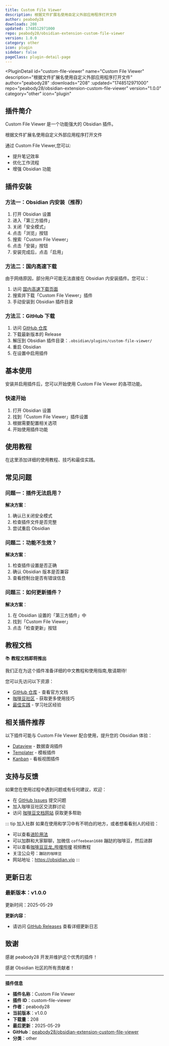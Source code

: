 ```yaml
---
title: Custom File Viewer
description: 根据文件扩展名使用自定义外部应用程序打开文件
author: peabody28
downloads: 208
updated: 1748512971000
repo: peabody28/obsidian-extension-custom-file-viewer
version: 1.0.0
category: other
icon: plugin
sidebar: false
pageClass: plugin-detail-page
---
```


<PluginDetail
  id="custom-file-viewer"
  name="Custom File Viewer"
  description="根据文件扩展名使用自定义外部应用程序打开文件"
  author="peabody28"
  :downloads="208"
  :updated="1748512971000"
  repo="peabody28/obsidian-extension-custom-file-viewer"
  version="1.0.0"
  category="other"
  icon="plugin"
>

<!-- AUTO_GENERATED_START -->
## 插件简介

Custom File Viewer 是一个功能强大的 Obsidian 插件。

根据文件扩展名使用自定义外部应用程序打开文件

通过 Custom File Viewer,您可以:

- 提升笔记效率
- 优化工作流程
- 增强 Obsidian 功能

<!-- AUTO_GENERATED_END -->

<!-- AUTO_GENERATED_START -->
## 插件安装

### 方法一：Obsidian 内安装（推荐）

1. 打开 Obsidian 设置
2. 进入「第三方插件」
3. 关闭「安全模式」
4. 点击「浏览」按钮
5. 搜索「Custom File Viewer」
6. 点击「安装」按钮
7. 安装完成后，点击「启用」

### 方法二：国内高速下载

由于网络原因，部分用户可能无法直接在 Obsidian 内安装插件。您可以：

1. 访问 [国内高速下载页面](/zh/documentation/obsidian-plugins-download.html)
2. 搜索并下载「Custom File Viewer」插件
3. 手动安装到 Obsidian 插件目录

### 方法三：GitHub 下载

1. 访问 [GitHub 仓库](https://github.com/peabody28/obsidian-extension-custom-file-viewer)
2. 下载最新版本的 Release
3. 解压到 Obsidian 插件目录：`.obsidian/plugins/custom-file-viewer/`
4. 重启 Obsidian
5. 在设置中启用插件

## 基本使用

安装并启用插件后，您可以开始使用 Custom File Viewer 的各项功能。

### 快速开始

1. 打开 Obsidian 设置
2. 找到「Custom File Viewer」插件设置
3. 根据需要配置相关选项
4. 开始使用插件功能

<!-- AUTO_GENERATED_END -->

<!-- CUSTOM_CONTENT_START:tutorial -->
## 使用教程

在这里添加详细的使用教程、技巧和最佳实践。

<!-- CUSTOM_CONTENT_END:tutorial -->

<!-- SHARED_CONTENT_START -->
## 常见问题

### 问题一：插件无法启用？

**解决方案**：
1. 确认已关闭安全模式
2. 检查插件文件是否完整
3. 尝试重启 Obsidian

### 问题二：功能不生效？

**解决方案**：
1. 检查插件设置是否正确
2. 确认 Obsidian 版本是否兼容
3. 查看控制台是否有错误信息

### 问题三：如何更新插件？

**解决方案**：
1. 在 Obsidian 设置的「第三方插件」中
2. 找到「Custom File Viewer」
3. 点击「检查更新」按钮

## 教程文档

📚 **教程文档即将推出**

我们正在为这个插件准备详细的中文教程和使用指南,敬请期待!

您可以先访问以下资源：
- [GitHub 仓库](https://github.com/peabody28/obsidian-extension-custom-file-viewer) - 查看官方文档
- [咖啡豆社区](/zh/bases/) - 获取更多使用技巧
- [最佳实践](/zh/best-practices/) - 学习社区经验

## 相关插件推荐

以下插件可能与 Custom File Viewer 配合使用，提升您的 Obsidian 体验：

- [Dataview](/zh/plugins/dataview.html) - 数据查询插件
- [Templater](/zh/plugins/templater-obsidian.html) - 模板插件
- [Kanban](/zh/plugins/obsidian-kanban.html) - 看板视图插件

## 支持与反馈

如果您在使用过程中遇到问题或有任何建议，欢迎：

- 在 [GitHub Issues](https://github.com/peabody28/obsidian-extension-custom-file-viewer/issues) 提交问题
- 加入咖啡豆社区交流群讨论
- 访问 [咖啡豆文档网站](https://obsidian.vip) 获取更多帮助

::: tip 加入社群
如果在使用和学习中有不明白的地方，或者想看看别人的经验：
- 可以查看[进阶用法](/zh/advanced)
- 可以加群和大家聊聊，加微信 `coffeebean1688` 蹦跶的咖啡豆，然后进群
- 可以查看[咖啡豆豆龙_哔哩哔哩](https://space.bilibili.com/618777356) 视频教程
- 关注公众号：`蹦跶的咖啡豆`
- 网站地址：https://obsidian.vip
:::
<!-- SHARED_CONTENT_END -->

<!-- AUTO_GENERATED_START -->
## 更新日志

### 最新版本：v1.0.0

更新时间：2025-05-29

**更新内容**：
- 请访问 [GitHub Releases](https://github.com/peabody28/obsidian-extension-custom-file-viewer/releases) 查看详细更新日志

## 致谢

感谢 peabody28 开发并维护这个优秀的插件！

感谢 Obsidian 社区的所有贡献者！

---

**插件信息**
- **插件名称**：Custom File Viewer
- **插件 ID**：custom-file-viewer
- **作者**：peabody28
- **当前版本**：v1.0.0
- **下载量**：208
- **最后更新**：2025-05-29
- **GitHub**：[peabody28/obsidian-extension-custom-file-viewer](https://github.com/peabody28/obsidian-extension-custom-file-viewer)
- **分类**：other
<!-- AUTO_GENERATED_END -->

</PluginDetail>

